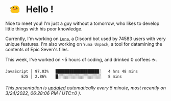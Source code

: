 <h1>   <img src="./spoink.gif" style="vertical-align:middle;" width="30px">   Hello ! </h1>

Nice to meet you! I'm just a guy without a tomorrow, who likes to develop little things with his poor knowledge.

Currently, I'm working on <a href='https://github.com/Asgarrrr/Luna'>`Luna`</a>, a Discord bot used by 74583 users with very unique features. I'm also working on `Yuna Unpack`, a tool for datamining the contents of Epic Seven's files.

This week, I've worked on ~5 hours of coding, and drinked 0 coffees ☕.

```
JavaScript │ 97.03%   ███████████████████░   4 hrs 48 mins
       EJS │ 2.86%    █░░░░░░░░░░░░░░░░░░░   8 mins
```

###### This presentation is [updated](https://github.com/Asgarrrr) automatically every 5 minute, most recently on 3/24/2022, 06:28:06 PM ( UTC±0 ).